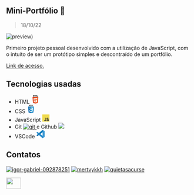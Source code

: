 ## Mini-Portfólio 🎫

> 18/10/22

![preview)](https://user-images.githubusercontent.com/115585523/196561243-d0c7a347-fa2d-4fc8-af04-85a6f9211970.png)

Primeiro projeto pessoal desenvolvido com a utilização de JavaScript, com o intuito de ser um protótipo simples e descontraído de um portfólio.


[Link de acesso.](https://euigor.github.io/projeto-mini-portfolio/)


## Tecnologias usadas 

- HTML <a href="https://www.w3.org/html/" target="_blank" rel="noreferrer"> <img src="https://raw.githubusercontent.com/devicons/devicon/master/icons/html5/html5-original-wordmark.svg" alt="html5" width="23" height="23"/> </a>
- CSS <a href="https://www.w3schools.com/css/" target="_blank" rel="noreferrer"> <img src="https://raw.githubusercontent.com/devicons/devicon/master/icons/css3/css3-original-wordmark.svg" alt="css3" width="23" height="23"/> </a>
- JavaScript  <a href="https://developer.mozilla.org/en-US/docs/Web/JavaScript" target="_blank" rel="noreferrer"> <img src="https://raw.githubusercontent.com/devicons/devicon/master/icons/javascript/javascript-original.svg" alt="javascript" width="20" height="20"/> </a>
- Git <a href="https://git-scm.com/" target="_blank" rel="noreferrer"> <img src="https://www.vectorlogo.zone/logos/git-scm/git-scm-icon.svg" alt="git" width="23" height="23"/> </a> e Github <a href="https://github.com/" target="_blank" rel="noreferrer"> <img src="https://user-images.githubusercontent.com/115585523/196563808-197ace72-c0b0-447f-8123-a4e61f3feb1a.png" width="23"/> </a>
- VSCode <a href="https://code.visualstudio.com" target="_blank" rel="noreferrer"><img src="https://github.com/devicons/devicon/blob/master/icons/vscode/vscode-original.svg" alt="vscode" width="23" height="23"/> </a>

## Contatos

<a href="https://linkedin.com/in/igor-gabriel-092878251" target="blank"><img align="center" src="https://raw.githubusercontent.com/rahuldkjain/github-profile-readme-generator/master/src/images/icons/Social/linked-in-alt.svg" alt="igor-gabriel-092878251" height="30" width="40" /></a>
<a href="https://www.instagram.com/astharof/" target="blank"><img align="center" src="https://raw.githubusercontent.com/rahuldkjain/github-profile-readme-generator/master/src/images/icons/Social/instagram.svg" alt="mertvykkh" height="30" width="40" /></a>
<a href="https://twitter.com/quietasacurse" target="blank"><img align="center" src="https://raw.githubusercontent.com/rahuldkjain/github-profile-readme-generator/master/src/images/icons/Social/twitter.svg" alt="quietasacurse" height="30" width="40" /></a>

<a href = "mailto:igorgabrielcardosodejesus@gmail.com"><img src="https://github.com/simple-icons/simple-icons/blob/develop/icons/gmail.svg"  height="30" width="40"></a>
  
  
  
